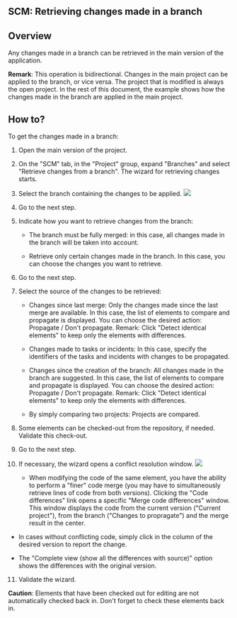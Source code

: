 


## SCM: Retrieving changes made in a branch
			



<a name="NOTE1"></a>
<a name="NOTE1_1"></a>


## Overview
<a name="overview_ELTTEXTE000123"></a>
Any changes made in a branch can be retrieved in the main version of the application.

**Remark**: This operation is bidirectional. Changes in the main project can be applied to the branch, or vice versa. The project that is modified is always the open project. In the rest of this document, the example shows how the changes made in the branch are applied in the main project.

<a name="NOTE2"></a>
<a name="NOTE2_1"></a>


## How to?
<a name="how_ELTTEXTE000147"></a>
To get the changes made in a branch:

1. Open the main version of the project.

2. On the "SCM" tab, in the "Project" group, expand "Branches" and select "Retrieve changes from a branch". The wizard for retrieving changes starts.

3. Select the branch containing the changes to be applied.
![](https://doc.pcsoft.fr/en-US/images/image.awp?langid=3&name=GDS_R%E9cup%E9rer_fusion%20-%20HC%20N%B0001.gif&type=thumb)


4. Go to the next step. 

5. Indicate how you want to retrieve changes from the branch: 

	- The branch must be fully merged: in this case, all changes made in the branch will be taken into account. 

	- Retrieve only certain changes made in the branch. In this case, you can choose the changes you want to retrieve. 




6. Go to the next step.  

7. Select the source of the changes to be retrieved: 

	- Changes since last merge: 
			Only the changes made since the last merge are available. 
			In this case, the list of elements to compare and propagate is displayed. You can choose the desired action: Propagate / Don't propagate. 
			Remark: Click "Detect identical elements" to keep only the elements with differences. 

	- Changes made to tasks or incidents:
			In this case, specify the identifiers of the tasks and incidents with changes to be propagated. 

	- Changes since the creation of the branch: All changes made in the branch are suggested. In this case, the list of elements to compare and propagate is displayed. You can choose the desired action: Propagate / Don't propagate. 
			Remark: Click "Detect identical elements" to keep only the elements with differences.

	- By simply comparing two projects: 
			Projects are compared. 




8. Some elements can be checked-out from the repository, if needed. Validate this check-out. 

9. Go to the next step.

10. If necessary, the wizard opens a conflict resolution window. 
![](https://doc.pcsoft.fr/en-US/images/image.awp?langid=3&name=GDS_R%E9cup%E9rer_fusion%20-%20HC%20N%B0004.gif&type=thumb)


	- When modifying the code of the same element, you have the ability to perform a "finer" code merge (you may have to simultaneously retrieve lines of code from both versions). Clicking the "Code differences" link opens a specific "Merge code differences" window. This window displays the code from the current version ("Current project"), from the branch ("Changes to propragate") and the merge result in the center.

- In cases without conflicting code, simply click in the column of the desired version to report the change. 

- The "Complete view (show all the differences with source)" option shows the differences with the original version.

11. Validate the wizard. 




**Caution**: Elements that have been checked out for editing are not automatically checked back in. Don't forget to check these elements back in.


